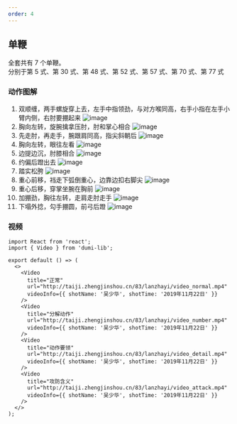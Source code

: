 ```yaml
---
order: 4
---
```


## 单鞭

全套共有 7 个单鞭。  
分别于第 5 式、第 30 式、第 48 式、第 52 式、第 57 式、第 70 式、第 77 式

### 动作图解

1. 双顺缠，两手螺旋穿上去，左手中指领劲，与对方喉同高，右手小指在左手小臂内侧，右肘要掤起来
   ![image](http://taiji.zhengjinshou.cn/83/danbian/104955.jpg)
2. 胸向左转，旋腕擒拿压肘，肘和掌心相合
   ![image](http://taiji.zhengjinshou.cn/83/danbian/105000.jpg)
3. 先走肘，再走手，腕跟肩同高，指尖斜朝后
   ![image](http://taiji.zhengjinshou.cn/83/danbian/105006.jpg)
4. 胸向左转，眼往左看
   ![image](http://taiji.zhengjinshou.cn/83/danbian/105010.jpg)
5. 边提边沉，肘膝相合
   ![image](http://taiji.zhengjinshou.cn/83/danbian/105016.jpg)
6. 约偏后蹬出去
   ![image](http://taiji.zhengjinshou.cn/83/danbian/105020.jpg)
7. 踏实松胯
   ![image](http://taiji.zhengjinshou.cn/83/danbian/105024.jpg)
8. 重心前移，裆走下弧倒重心，边靠边扣右脚尖
   ![image](http://taiji.zhengjinshou.cn/83/danbian/105041.jpg)
9. 重心后移，穿掌坐腕在胸前
   ![image](http://taiji.zhengjinshou.cn/83/danbian/105049.jpg)
10. 加掤劲，胸往左转，走肩走肘走手
    ![image](http://taiji.zhengjinshou.cn/83/danbian/105056.jpg)
11. 下塌外捻，勾手掤圆，前弓后蹬
    ![image](http://taiji.zhengjinshou.cn/83/danbian/105106.jpg)

### 视频

```tsx | inline
import React from 'react';
import { Video } from 'dumi-lib';

export default () => (
  <>
    <Video
      title="正常"
      url="http://taiji.zhengjinshou.cn/83/lanzhayi/video_normal.mp4"
      videoInfo={{ shotName: '吴少华', shotTime: '2019年11月22日' }}
    />
    <Video
      title="分解动作"
      url="http://taiji.zhengjinshou.cn/83/lanzhayi/video_number.mp4"
      videoInfo={{ shotName: '吴少华', shotTime: '2019年11月22日' }}
    />
    <Video
      title="动作要领"
      url="http://taiji.zhengjinshou.cn/83/lanzhayi/video_detail.mp4"
      videoInfo={{ shotName: '吴少华', shotTime: '2019年11月22日' }}
    />
    <Video
      title="攻防含义"
      url="http://taiji.zhengjinshou.cn/83/lanzhayi/video_attack.mp4"
      videoInfo={{ shotName: '吴少华', shotTime: '2019年11月22日' }}
    />
  </>
);
```
